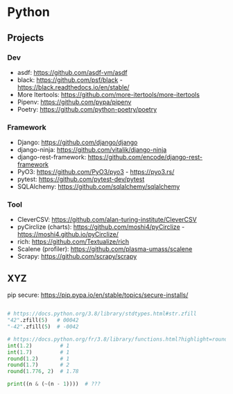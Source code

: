 # Python

## Projects

### Dev

* asdf: https://github.com/asdf-vm/asdf
* black: https://github.com/psf/black - https://black.readthedocs.io/en/stable/
* More Itertools: https://github.com/more-itertools/more-itertools
* Pipenv: https://github.com/pypa/pipenv
* Poetry: https://github.com/python-poetry/poetry

### Framework

* Django: https://github.com/django/django
* django-ninja: https://github.com/vitalik/django-ninja
* django-rest-framework: https://github.com/encode/django-rest-framework
* PyO3: https://github.com/PyO3/pyo3 - https://pyo3.rs/
* pytest: https://github.com/pytest-dev/pytest
* SQLAlchemy: https://github.com/sqlalchemy/sqlalchemy

### Tool

* CleverCSV: https://github.com/alan-turing-institute/CleverCSV
* pyCirclize (charts): https://github.com/moshi4/pyCirclize - https://moshi4.github.io/pyCirclize/
* rich: https://github.com/Textualize/rich
* Scalene (profiler): https://github.com/plasma-umass/scalene
* Scrapy: https://github.com/scrapy/scrapy

## XYZ

pip secure: https://pip.pypa.io/en/stable/topics/secure-installs/

```python

# https://docs.python.org/3.8/library/stdtypes.html#str.zfill
"42".zfill(5)   # 00042
"-42".zfill(5)  # -0042

# https://docs.python.org/fr/3.8/library/functions.html?highlight=round#round
int(1.2)         # 1
int(1.7)         # 1
round(1.2)       # 1
round(1.7)       # 2
round(1.776, 2)  # 1.78

print((n & (~(n - 1))))  # ???
```
